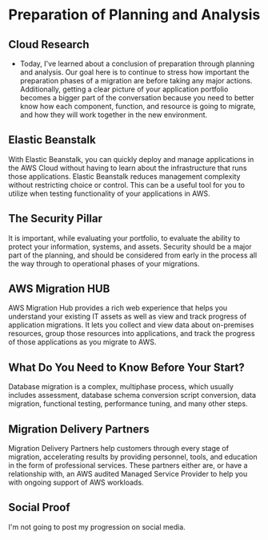 # Preparation of Planning and Analysis

## Cloud Research
- Today, I've learned about a conclusion of preparation through planning and analysis. Our goal here is to continue to stress how important the preparation phases of a migration are before taking any major actions. Additionally, getting a clear picture of your application portfolio becomes a bigger part of the conversation because you need to better know how each component, function, and resource is going to migrate, and how they will work together in the new environment. 

## __Elastic Beanstalk__
With Elastic Beanstalk, you can quickly deploy and manage applications in the AWS Cloud without having to learn about the infrastructure that runs those applications. Elastic Beanstalk reduces management complexity without restricting choice or control. This can be a useful tool for you to utilize when testing functionality of your applications in AWS.

## __The Security Pillar__
It is important, while evaluating your portfolio, to evaluate the ability to protect your information, systems, and assets. Security should be a major part of the planning, and should be considered from early in the process all the way through to operational phases of your migrations.

## __AWS Migration HUB__
AWS Migration Hub provides a rich web experience that helps you understand your existing IT assets as well as view and track progress of application migrations. It lets you collect and view data about on-premises resources, group those resources into applications, and track the progress of those applications as you migrate to AWS.

## __What Do You Need to Know Before Your Start?__
Database migration is a complex, multiphase process, which usually includes assessment, database schema conversion script conversion, data migration, functional testing, performance tuning, and many other steps.

## __Migration Delivery Partners__
Migration Delivery Partners help customers through every stage of migration, accelerating results by providing personnel, tools, and education in the form of professional services. These partners either are, or have a relationship with, an AWS audited Managed Service Provider to help you with ongoing support of AWS workloads.

## Social Proof
I'm not going to post my progression on social media.
